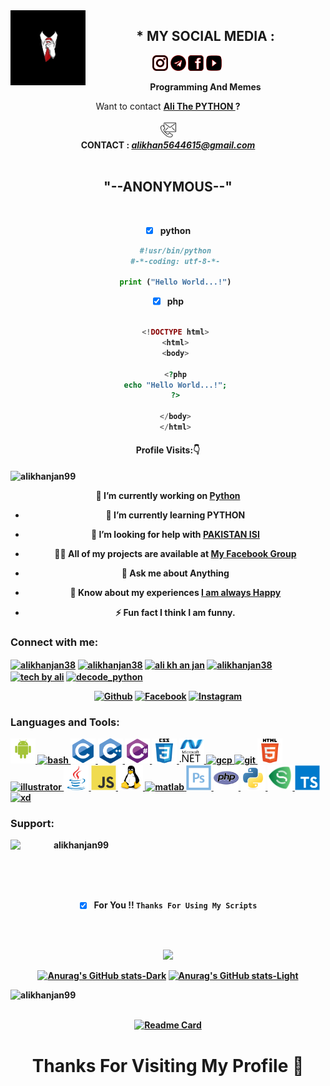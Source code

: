 <img src="https://github.com/Alikhanjan99/web_macker.html/blob/main/259076371_248127787303064_3333387612312772154_n.jpg" width="120" height="120" align="left">
<center>
  
  
  
   ## * MY SOCIAL MEDIA : <br>
<a href="https://Instagram.com/Alikhanjan38" target="_blank"><img src="https://github.com/Azim-vau/Azim-vau/blob/main/IMAGE/instagram.png" alt="alt text" width="25" height="25"></a> 
<a href="https://t.me/alikhanjan99"><img src="https://github.com/Azim-vau/Azim-vau/blob/main/IMAGE/telegram.png" alt="alt text" width="25" height="25"></a>
<a href="https://www.facebook.com/alikhan.jan.38" target="_blank"><img src="https://github.com/Azim-vau/Azim-vau/blob/main/IMAGE/facebook.png" alt="alt text" width="25" height="25"></a> <a href="https://www.youtube.com/channel/UCCAxDeai7jwgh7CbuLPlAZw"><img src="https://github.com/Azim-vau/Azim-vau/blob/main/IMAGE/youtube.png" alt="alt text" width="25" height="25"></a> 
&nbsp;&nbsp;     &nbsp;&nbsp;    &nbsp;&nbsp;   &nbsp;&nbsp;   &nbsp;&nbsp;
  
____Programming And Memes____

Want to contact <a href="https://github.com/Alikhanjan99"><b>Ali The PYTHON </a> ?</br><br>
<img src="https://github.com/Azim-vau/Azim-vau/blob/main/IMAGE/contact.png" alt="alt text" width="25" height="25"> <br>
CONTACT : <i>alikhan5644615@gmail.com</i>  <br> <br> 

<div align="center">
<h2>&quot;--ANONYMOUS--&quot;</h2>
</div> <br>
  
  
  
- [x] python
  ```python
  #!usr/bin/python
  #-*-coding: utf-8-*-
  
  print ("Hello World...!")
  ```
- [x] php
  ```php

  <!DOCTYPE html>
  <html>
  <body>

  <?php
  echo "Hello World...!";
  ?>

  </body>
  </html>

  ```

#### Profile Visits:👇

<p align="left"> <img src="https://komarev.com/ghpvc/?username=alikhanjan99&label=Profile%20views&color=0e75b6&style=flat" alt="alikhanjan99" /> </p>

🔭 I’m currently working on [Python](https://www.python.org/)

- 🌱 I’m currently learning **PYTHON**

- 🤝 I’m looking for help with [PAKISTAN ISI](https://en.wikipedia.org/wiki/Inter-Services_Intelligence)

- 👨‍💻 All of my projects are available at [My Facebook Group](https://facebook.com/groups/2082595868581044)

- 💬 Ask me about **Anything**

- 📄 Know about my experiences [I am always Happy]()

- ⚡ Fun fact **I think I am funny.**

<h3 align="left">Connect with me:</h3>
<p align="left">
<a href="https://twitter.com/alikhanjan38" target="blank"><img align="center" src="https://raw.githubusercontent.com/rahuldkjain/github-profile-readme-generator/master/src/images/icons/Social/twitter.svg" alt="alikhanjan38" height="30" width="40" /></a>
<a href="https://codesandbox.com/alikhanjan38" target="blank"><img align="center" src="https://cdn.jsdelivr.net/npm/simple-icons@3.0.1/icons/codesandbox.svg" alt="alikhanjan38" height="30" width="40" /></a>
<a href="https://fb.com/alikhan.jan.38" target="blank"><img align="center" src="https://raw.githubusercontent.com/rahuldkjain/github-profile-readme-generator/master/src/images/icons/Social/facebook.svg" alt="ali kh an jan" height="30" width="40" /></a>
<a href="https://instagram.com/alikhanjan38" target="blank"><img align="center" src="https://raw.githubusercontent.com/rahuldkjain/github-profile-readme-generator/master/src/images/icons/Social/instagram.svg" alt="alikhanjan38" height="30" width="40" /></a>
<a href="https://www.youtube.com/channel/UCaHT2lcr6wpGfPMPW0wuh-g" target="blank"><img align="center" src="https://raw.githubusercontent.com/rahuldkjain/github-profile-readme-generator/master/src/images/icons/Social/youtube.svg" alt="tech by ali" height="30" width="40" /></a>
<a href="/decode_python" target="blank"><img align="center" src="https://raw.githubusercontent.com/rahuldkjain/github-profile-readme-generator/master/src/images/icons/Social/rss.svg" alt="decode_python" height="30" width="40" /></a>
</p>

<div align="center">

[![Github](https://img.shields.io/badge/Github-Ali--KHAN-dimgray?style=flat-square&logo=github)](https://github.com/alikhanjan99) [![Facebook](https://img.shields.io/badge/Facebook-Ali--KHAn-blue?style=flat-square&logo=facebook)](https://www.facebook.com/alikhan.jan.38) [![Instagram](https://img.shields.io/badge/Instagram-Ali--KHAn-hotpink?style=flat-square&logo=instagram)](https://Instagram.com/alikhanjan38)

</div>

<h3 align="left">Languages and Tools:</h3>
<p align="left"> <a href="https://developer.android.com" target="_blank"> <img src="https://raw.githubusercontent.com/devicons/devicon/master/icons/android/android-original-wordmark.svg" alt="android" width="40" height="40"/> </a> <a href="https://www.gnu.org/software/bash/" target="_blank"> <img src="https://www.vectorlogo.zone/logos/gnu_bash/gnu_bash-icon.svg" alt="bash" width="40" height="40"/> </a> <a href="https://www.cprogramming.com/" target="_blank"> <img src="https://raw.githubusercontent.com/devicons/devicon/master/icons/c/c-original.svg" alt="c" width="40" height="40"/> </a> <a href="https://www.w3schools.com/cpp/" target="_blank"> <img src="https://raw.githubusercontent.com/devicons/devicon/master/icons/cplusplus/cplusplus-original.svg" alt="cplusplus" width="40" height="40"/> </a> <a href="https://www.w3schools.com/cs/" target="_blank"> <img src="https://raw.githubusercontent.com/devicons/devicon/master/icons/csharp/csharp-original.svg" alt="csharp" width="40" height="40"/> </a> <a href="https://www.w3schools.com/css/" target="_blank"> <img src="https://raw.githubusercontent.com/devicons/devicon/master/icons/css3/css3-original-wordmark.svg" alt="css3" width="40" height="40"/> </a> <a href="https://dotnet.microsoft.com/" target="_blank"> <img src="https://raw.githubusercontent.com/devicons/devicon/master/icons/dot-net/dot-net-original-wordmark.svg" alt="dotnet" width="40" height="40"/> </a> <a href="https://cloud.google.com" target="_blank"> <img src="https://www.vectorlogo.zone/logos/google_cloud/google_cloud-icon.svg" alt="gcp" width="40" height="40"/> </a> <a href="https://git-scm.com/" target="_blank"> <img src="https://www.vectorlogo.zone/logos/git-scm/git-scm-icon.svg" alt="git" width="40" height="40"/> </a> <a href="https://www.w3.org/html/" target="_blank"> <img src="https://raw.githubusercontent.com/devicons/devicon/master/icons/html5/html5-original-wordmark.svg" alt="html5" width="40" height="40"/> </a> <a href="https://www.adobe.com/in/products/illustrator.html" target="_blank"> <img src="https://www.vectorlogo.zone/logos/adobe_illustrator/adobe_illustrator-icon.svg" alt="illustrator" width="40" height="40"/> </a> <a href="https://www.java.com" target="_blank"> <img src="https://raw.githubusercontent.com/devicons/devicon/master/icons/java/java-original.svg" alt="java" width="40" height="40"/> </a> <a href="https://developer.mozilla.org/en-US/docs/Web/JavaScript" target="_blank"> <img src="https://raw.githubusercontent.com/devicons/devicon/master/icons/javascript/javascript-original.svg" alt="javascript" width="40" height="40"/> </a> <a href="https://www.linux.org/" target="_blank"> <img src="https://raw.githubusercontent.com/devicons/devicon/master/icons/linux/linux-original.svg" alt="linux" width="40" height="40"/> </a> <a href="https://www.mathworks.com/" target="_blank"> <img src="https://upload.wikimedia.org/wikipedia/commons/2/21/Matlab_Logo.png" alt="matlab" width="40" height="40"/> </a> <a href="https://www.photoshop.com/en" target="_blank"> <img src="https://raw.githubusercontent.com/devicons/devicon/master/icons/photoshop/photoshop-line.svg" alt="photoshop" width="40" height="40"/> </a> <a href="https://www.php.net" target="_blank"> <img src="https://raw.githubusercontent.com/devicons/devicon/master/icons/php/php-original.svg" alt="php" width="40" height="40"/> </a> <a href="https://www.python.org" target="_blank"> <img src="https://raw.githubusercontent.com/devicons/devicon/master/icons/python/python-original.svg" alt="python" width="40" height="40"/> </a> <a href="https://scully.io/" target="_blank"> <img src="https://raw.githubusercontent.com/scullyio/scully/main/assets/logos/SVG/scullyio-icon.svg" alt="scully" width="40" height="40"/> </a> <a href="https://www.typescriptlang.org/" target="_blank"> <img src="https://raw.githubusercontent.com/devicons/devicon/master/icons/typescript/typescript-original.svg" alt="typescript" width="40" height="40"/> </a> <a href="https://www.adobe.com/products/xd.html" target="_blank"> <img src="https://cdn.worldvectorlogo.com/logos/adobe-xd.svg" alt="xd" width="40" height="40"/> </a> </p>

<h3 align="left">Support:</h3>
<p><a href="https://www.buymeacoffee.com/alikhanjan99"> <img align="left" src="https://cdn.buymeacoffee.com/buttons/v2/default-yellow.png" height="50" width="210" alt="alikhanjan99" /></a></p><br><br>

<br><br>

 - [x]  For You !!
  ```Thanks For Using My Scripts``` 



<br><br>

  <p><img src="https://github-profile-trophy.vercel.app/?username=alikhanjan99"></p>

 [![Anurag's GitHub stats-Dark](https://github-readme-stats.vercel.app/api?username=alikhanjan99&show_icons=true&theme=dark#gh-dark-mode-only)](https://github.com/anuraghazra/github-readme-stats#gh-dark-mode-only)
[![Anurag's GitHub stats-Light](https://github-readme-stats.vercel.app/api?username=alikhanjan99&show_icons=true&theme=default#gh-light-mode-only)](https://github.com/anuraghazra/github-readme-stats#gh-light-mode-only)
<p><img align="left" src="https://github-readme-streak-stats.herokuapp.com/?user=alikhanjan99&" alt="alikhanjan99"/></p>

<br><br>

[![Readme Card](https://github-readme-stats.vercel.app/api/pin/?username=Alikhanjan99&repo=Decode_Python)](https://github.com/Alikhanjan99/Decode_Python)

<div align="center">
  <h1> Thanks For Visiting My Profile 🤞</h1>
</div>
